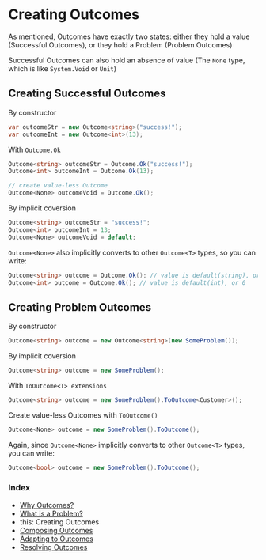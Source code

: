 
# Creating Outcomes
As mentioned, Outcomes have exactly two states: either they hold a value (Successful Outcomes), or they hold a Problem (Problem Outcomes) 

Successful Outcomes can also hold an absence of value (The `None` type, which is like `System.Void` or `Unit`)

## Creating Successful Outcomes
By constructor
```csharp
var outcomeStr = new Outcome<string>("success!");
var outcomeInt = new Outcome<int>(13);
```

With `Outcome.Ok`
```csharp
Outcome<string> outcomeStr = Outcome.Ok("success!");
Outcome<int> outcomeInt = Outcome.Ok(13);

// create value-less Outcome
Outcome<None> outcomeVoid = Outcome.Ok();
```

By implicit coversion
```csharp
Outcome<string> outcomeStr = "success!";
Outcome<int> outcomeInt = 13;
Outcome<None> outcomeVoid = default;
```

`Outcome<None>` also implicitly converts to other `Outcome<T>` types, so you can write:
```csharp
Outcome<string> outcome = Outcome.Ok(); // value is default(string), or null
Outcome<int> outcome = Outcome.Ok(); // value is default(int), or 0
```

## Creating Problem Outcomes

By constructor
```csharp
Outcome<string> outcome = new Outcome<string>(new SomeProblem());
```

By implicit coversion
```csharp
Outcome<string> outcome = new SomeProblem();
```

With `ToOutcome<T> extensions`
```csharp
Outcome<string> outcome = new SomeProblem().ToOutcome<Customer>();
```

Create value-less Outcomes with `ToOutcome()`
```csharp
Outcome<None> outcome = new SomeProblem().ToOutcome();
```

Again, since `Outcome<None>` implicitly converts to other `Outcome<T>` types, you can write:
```csharp
Outcome<bool> outcome = new SomeProblem().ToOutcome();
```
### Index
- [Why Outcomes?](../readme.md)
- [What is a Problem?](what-is-a-problem.md)
- this: Creating Outcomes
- [Composing Outcomes](composing-outcomes.md)
- [Adapting to Outcomes](outcome-adaptation.md)
- [Resolving Outcomes](resolving-outcomes.md)